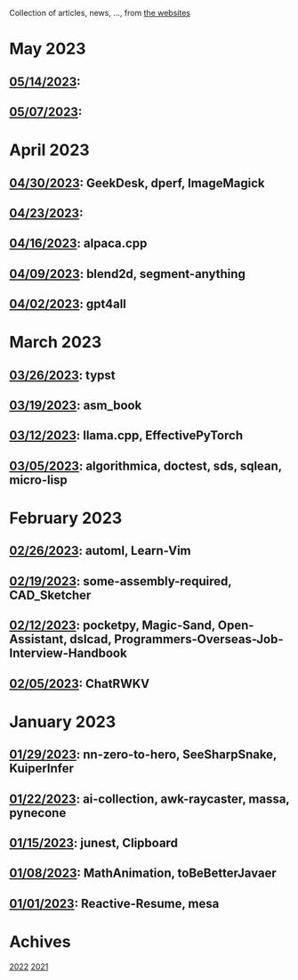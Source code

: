 Collection of articles, news, ..., from [the websites](sources.md)

# May 2023
## [05/14/2023](2023/0514.md):
## [05/07/2023](2023/0507.md):

# April 2023
## [04/30/2023](2023/0430.md): GeekDesk, dperf, ImageMagick
## [04/23/2023](2023/0423.md):
## [04/16/2023](2023/0416.md): alpaca.cpp
## [04/09/2023](2023/0409.md): blend2d, segment-anything
## [04/02/2023](2023/0402.md): gpt4all

# March 2023
## [03/26/2023](2023/0326.md): typst
## [03/19/2023](2023/0319.md): asm_book
## [03/12/2023](2023/0312.md): llama.cpp, EffectivePyTorch
## [03/05/2023](2023/0305.md): algorithmica, doctest, sds, sqlean, micro-lisp

# February 2023
## [02/26/2023](2023/0226.md): automl, Learn-Vim
## [02/19/2023](2023/0219.md): some-assembly-required, CAD_Sketcher
## [02/12/2023](2023/0212.md): pocketpy, Magic-Sand, Open-Assistant, dslcad, Programmers-Overseas-Job-Interview-Handbook
## [02/05/2023](2023/0205.md): ChatRWKV

# January 2023
## [01/29/2023](2023/0129.md): nn-zero-to-hero, SeeSharpSnake, KuiperInfer
## [01/22/2023](2023/0122.md): ai-collection, awk-raycaster, massa, pynecone
## [01/15/2023](2023/0115.md): junest, Clipboard
## [01/08/2023](2023/0108.md): MathAnimation, toBeBetterJavaer
## [01/01/2023](2023/0101.md): Reactive-Resume, mesa

# Achives
[2022](Achive_2022.md)
[2021](Achive_2021.md)
